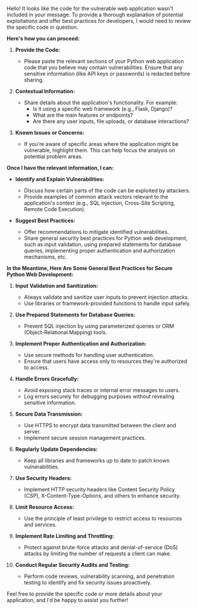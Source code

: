 Hello! It looks like the code for the vulnerable web application wasn't included in your message. To provide a thorough explanation of potential exploitations and offer best practices for developers, I would need to review the specific code in question.

**Here's how you can proceed:**

1. **Provide the Code:**
   - Please paste the relevant sections of your Python web application code that you believe may contain vulnerabilities. Ensure that any sensitive information (like API keys or passwords) is redacted before sharing.

2. **Contextual Information:**
   - Share details about the application's functionality. For example:
     - Is it using a specific web framework (e.g., Flask, Django)?
     - What are the main features or endpoints?
     - Are there any user inputs, file uploads, or database interactions?

3. **Known Issues or Concerns:**
   - If you're aware of specific areas where the application might be vulnerable, highlight them. This can help focus the analysis on potential problem areas.

**Once I have the relevant information, I can:**

- **Identify and Explain Vulnerabilities:**
  - Discuss how certain parts of the code can be exploited by attackers.
  - Provide examples of common attack vectors relevant to the application's context (e.g., SQL injection, Cross-Site Scripting, Remote Code Execution).

- **Suggest Best Practices:**
  - Offer recommendations to mitigate identified vulnerabilities.
  - Share general security best practices for Python web development, such as input validation, using prepared statements for database queries, implementing proper authentication and authorization mechanisms, etc.

**In the Meantime, Here Are Some General Best Practices for Secure Python Web Development:**

1. **Input Validation and Sanitization:**
   - Always validate and sanitize user inputs to prevent injection attacks.
   - Use libraries or framework-provided functions to handle input safely.

2. **Use Prepared Statements for Database Queries:**
   - Prevent SQL injection by using parameterized queries or ORM (Object-Relational Mapping) tools.

3. **Implement Proper Authentication and Authorization:**
   - Use secure methods for handling user authentication.
   - Ensure that users have access only to resources they're authorized to access.

4. **Handle Errors Gracefully:**
   - Avoid exposing stack traces or internal error messages to users.
   - Log errors securely for debugging purposes without revealing sensitive information.

5. **Secure Data Transmission:**
   - Use HTTPS to encrypt data transmitted between the client and server.
   - Implement secure session management practices.

6. **Regularly Update Dependencies:**
   - Keep all libraries and frameworks up to date to patch known vulnerabilities.

7. **Use Security Headers:**
   - Implement HTTP security headers like Content Security Policy (CSP), X-Content-Type-Options, and others to enhance security.

8. **Limit Resource Access:**
   - Use the principle of least privilege to restrict access to resources and services.

9. **Implement Rate Limiting and Throttling:**
   - Protect against brute-force attacks and denial-of-service (DoS) attacks by limiting the number of requests a client can make.

10. **Conduct Regular Security Audits and Testing:**
    - Perform code reviews, vulnerability scanning, and penetration testing to identify and fix security issues proactively.

Feel free to provide the specific code or more details about your application, and I'd be happy to assist you further!